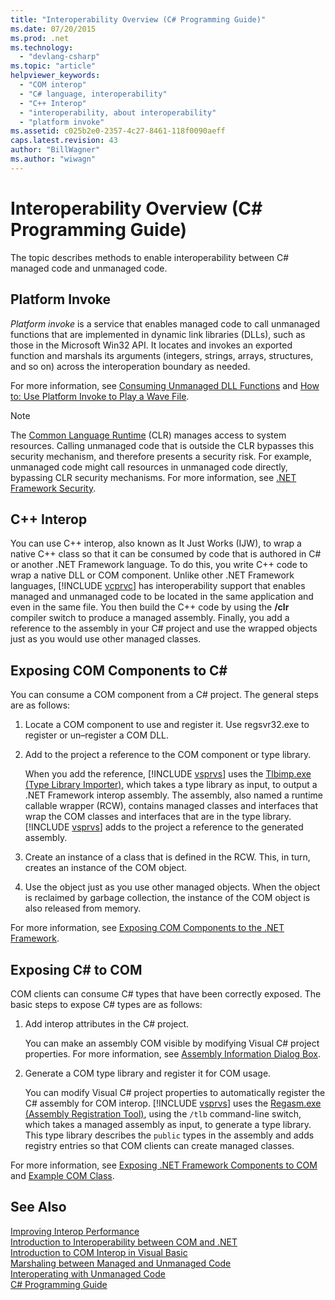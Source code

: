 ```yaml
---
title: "Interoperability Overview (C# Programming Guide)"
ms.date: 07/20/2015
ms.prod: .net
ms.technology: 
  - "devlang-csharp"
ms.topic: "article"
helpviewer_keywords: 
  - "COM interop"
  - "C# language, interoperability"
  - "C++ Interop"
  - "interoperability, about interoperability"
  - "platform invoke"
ms.assetid: c025b2e0-2357-4c27-8461-118f0090aeff
caps.latest.revision: 43
author: "BillWagner"
ms.author: "wiwagn"
---
```

# Interoperability Overview (C# Programming Guide)
The topic describes methods to enable interoperability between C# managed code and unmanaged code.  
  
## Platform Invoke  
 *Platform invoke* is a service that enables managed code to call unmanaged functions that are implemented in dynamic link libraries (DLLs), such as those in the Microsoft Win32 API. It locates and invokes an exported function and marshals its arguments (integers, strings, arrays, structures, and so on) across the interoperation boundary as needed.  
  
 For more information, see [Consuming Unmanaged DLL Functions](../../../framework/interop/consuming-unmanaged-dll-functions.md) and [How to: Use Platform Invoke to Play a Wave File](../../../csharp/programming-guide/interop/how-to-use-platform-invoke-to-play-a-wave-file.md).  
  
> [!NOTE]
>  The [Common Language Runtime](../../../standard/clr.md) (CLR) manages access to system resources. Calling unmanaged code that is outside the CLR bypasses this security mechanism, and therefore presents a security risk. For example, unmanaged code might call resources in unmanaged code directly, bypassing CLR security mechanisms. For more information, see [.NET Framework Security](https://technet.microsoft.com/en-us/security/).  
  
## C++ Interop  
 You can use C++ interop, also known as It Just Works (IJW), to wrap a native C++ class so that it can be consumed by code that is authored in C# or another .NET Framework language. To do this, you write C++ code to wrap a native DLL or COM component. Unlike other .NET Framework languages, [!INCLUDE [vcprvc](~/includes/vcprvc-md.md)] has interoperability support that enables managed and unmanaged code to be located in the same application and even in the same file. You then build the C++ code by using the **/clr** compiler switch to produce a managed assembly. Finally, you add a reference to the assembly in your C# project and use the wrapped objects just as you would use other managed classes.  
  
## Exposing COM Components to C#  
 You can consume a COM component from a C# project. The general steps are as follows:  
  
1. Locate a COM component to use and register it. Use regsvr32.exe to register or un–register a COM DLL.  
  
2. Add to the project a reference to the COM component or type library.  
  
    When you add the reference, [!INCLUDE [vsprvs](~/includes/vsprvs-md.md)] uses the [Tlbimp.exe (Type Library Importer)](../../../../docs/framework/tools/tlbimp-exe-type-library-importer.md), which takes a type library as input, to output a .NET Framework interop assembly. The assembly, also named a runtime callable wrapper (RCW), contains managed classes and interfaces that wrap the COM classes and interfaces that are in the type library. [!INCLUDE [vsprvs](~/includes/vsprvs-md.md)] adds to the project a reference to the generated assembly.  
  
3. Create an instance of a class that is defined in the RCW. This, in turn, creates an instance of the COM object.  
  
4. Use the object just as you use other managed objects. When the object is reclaimed by garbage collection, the instance of the COM object is also released from memory.  
  
 For more information, see [Exposing COM Components to the .NET Framework](../../../../docs/framework/interop/exposing-com-components.md).  
  
## Exposing C# to COM  
 COM clients can consume C# types that have been correctly exposed. The basic steps to expose C# types are as follows:  
  
1. Add interop attributes in the C# project.  
  
    You can make an assembly COM visible by modifying Visual C# project properties. For more information, see [Assembly Information Dialog Box](/visualstudio/ide/reference/assembly-information-dialog-box).  
  
2. Generate a COM type library and register it for COM usage.  
  
    You can modify Visual C# project properties to automatically register the C# assembly for COM interop. [!INCLUDE [vsprvs](~/includes/vsprvs-md.md)] uses the [Regasm.exe (Assembly Registration Tool)](../../../../docs/framework/tools/regasm-exe-assembly-registration-tool.md), using the `/tlb` command-line switch, which takes a managed assembly as input, to generate a type library. This type library describes the `public` types in the assembly and adds registry entries so that COM clients can create managed classes.  
  
 For more information, see [Exposing .NET Framework Components to COM](../../../../docs/framework/interop/exposing-dotnet-components-to-com.md) and [Example COM Class](../../../csharp/programming-guide/interop/example-com-class.md).  
  
## See Also  
 [Improving Interop Performance](https://msdn.microsoft.com/library/ms998551.aspx)  
 [Introduction to Interoperability between COM and .NET](https://msdn.microsoft.com/library/office/bb610378.aspx)  
 [Introduction to COM Interop in Visual Basic](../../../../docs/visual-basic/programming-guide/com-interop/introduction-to-com-interop.md)  
 [Marshaling between Managed and Unmanaged Code](../../../../docs/framework/interop/interop-marshaling.md)  
 [Interoperating with Unmanaged Code](../../../../docs/framework/interop/index.md)  
 [C# Programming Guide](../../../csharp/programming-guide/index.md)
